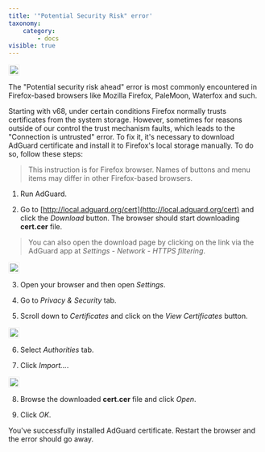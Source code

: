 ```yaml
---
title: '"Potential Security Risk" error'
taxonomy:
    category:
        - docs
visible: true
---
```


<img src="https://cdn.adguard.com/public/Adguard/kb/en/certificate/cert_error_en.png" style="border: 1px solid #efefef; padding: 2px; max-width: 700px;" />

The "Potential security risk ahead" error is most commonly encountered in Firefox-based browsers like Mozilla Firefox, PaleMoon, Waterfox and such.

Starting with v68, under certain conditions Firefox normally trusts certificates from the system storage. However, sometimes for reasons outside of our control the trust mechanism faults, which leads to the "Connection is untrusted" error. To fix it, it's necessary to download AdGuard certificate and install it to Firefox's local storage manually. To do so, follow these steps:

>This instruction is for Firefox browser. Names of buttons and menu items may differ in other Firefox-based browsers.

1) Run AdGuard.

2) Go to [http://local.adguard.org/cert](http://local.adguard.org/cert) and click the *Download* button. The browser should start downloading **cert.cer** file.

>You can also open the download page by clicking on the link via the AdGuard app at *Settings - Network - HTTPS filtering*.

<img src="https://cdn.adguard.com/public/Adguard/kb/en/certificate/cert_win_en.png" style="border: 1px solid #efefef; padding: 2px; max-width: 500px;" />

3) Open your browser and then open *Settings*.

4) Go to *Privacy & Security* tab.

5) Scroll down to *Certificates* and click on the *View Certificates* button.

<img src="https://cdn.adguard.com/public/Adguard/kb/en/certificate/cert_settings_en.png" style="border: 1px solid #efefef; padding: 2px; max-width: 700px;" />

6) Select *Authorities* tab.

7) Click *Import...*.

<img src="https://cdn.adguard.com/public/Adguard/kb/en/certificate/cert_import_en.png" style="border: 1px solid #efefef; padding: 2px; max-width: 500px;" />

8) Browse the downloaded **cert.cer** file and click *Open*.

9) Click *OK*.

You've successfully installed AdGuard certificate. Restart the browser and the error should go away.